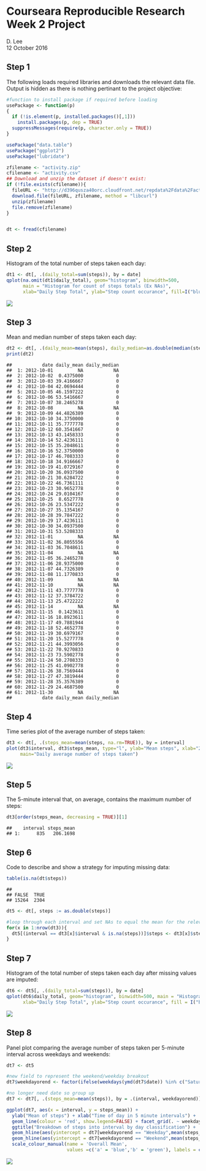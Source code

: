 # Courseara Reproducible Research Week 2 Project
D. Lee  
12 October 2016  



## Step 1

The following loads required libraries and downloads the relevant data file. Output is hidden as there is nothing pertinant to the project objective:


```r
#function to install package if required before loading
usePackage <- function(p) 
{
  if (!is.element(p, installed.packages()[,1]))
    install.packages(p, dep = TRUE)
  suppressMessages(require(p, character.only = TRUE))
}

usePackage("data.table")
usePackage("ggplot2")
usePackage("lubridate")

zfilename <- "activity.zip"
cfilename <- "activity.csv"
## Download and unzip the dataset if doesn't exist:
if (!file.exists(cfilename)){
  fileURL <- "http://d396qusza40orc.cloudfront.net/repdata%2Fdata%2Factivity.zip"
  download.file(fileURL, zfilename, method = "libcurl")
  unzip(zfilename)
  file.remove(zfilename)
}  


dt <- fread(cfilename)
```

## Step 2

Histogram of the total number of steps taken each day:


```r
dt1 <- dt[, .(daily_total=sum(steps)), by = date]
qplot(na.omit(dt1$daily_total), geom="histogram", binwidth=500, 
      main = "Histogram for count of steps totals (Ex NAs)", 
      xlab="Daily Step Total", ylab="Step count occurance", fill=I("blue"), col=I("red"), alpha=I(.3))
```

![](PA1_template_files/figure-html/step2-1.png)<!-- -->

## Step 3

Mean and median number of steps taken each day:


```r
dt2 <- dt[, .(daily_mean=mean(steps), daily_median=as.double(median(steps, na.rm=TRUE))), by = date]
print(dt2)
```

```
##           date daily_mean daily_median
##  1: 2012-10-01         NA           NA
##  2: 2012-10-02  0.4375000            0
##  3: 2012-10-03 39.4166667            0
##  4: 2012-10-04 42.0694444            0
##  5: 2012-10-05 46.1597222            0
##  6: 2012-10-06 53.5416667            0
##  7: 2012-10-07 38.2465278            0
##  8: 2012-10-08         NA           NA
##  9: 2012-10-09 44.4826389            0
## 10: 2012-10-10 34.3750000            0
## 11: 2012-10-11 35.7777778            0
## 12: 2012-10-12 60.3541667            0
## 13: 2012-10-13 43.1458333            0
## 14: 2012-10-14 52.4236111            0
## 15: 2012-10-15 35.2048611            0
## 16: 2012-10-16 52.3750000            0
## 17: 2012-10-17 46.7083333            0
## 18: 2012-10-18 34.9166667            0
## 19: 2012-10-19 41.0729167            0
## 20: 2012-10-20 36.0937500            0
## 21: 2012-10-21 30.6284722            0
## 22: 2012-10-22 46.7361111            0
## 23: 2012-10-23 30.9652778            0
## 24: 2012-10-24 29.0104167            0
## 25: 2012-10-25  8.6527778            0
## 26: 2012-10-26 23.5347222            0
## 27: 2012-10-27 35.1354167            0
## 28: 2012-10-28 39.7847222            0
## 29: 2012-10-29 17.4236111            0
## 30: 2012-10-30 34.0937500            0
## 31: 2012-10-31 53.5208333            0
## 32: 2012-11-01         NA           NA
## 33: 2012-11-02 36.8055556            0
## 34: 2012-11-03 36.7048611            0
## 35: 2012-11-04         NA           NA
## 36: 2012-11-05 36.2465278            0
## 37: 2012-11-06 28.9375000            0
## 38: 2012-11-07 44.7326389            0
## 39: 2012-11-08 11.1770833            0
## 40: 2012-11-09         NA           NA
## 41: 2012-11-10         NA           NA
## 42: 2012-11-11 43.7777778            0
## 43: 2012-11-12 37.3784722            0
## 44: 2012-11-13 25.4722222            0
## 45: 2012-11-14         NA           NA
## 46: 2012-11-15  0.1423611            0
## 47: 2012-11-16 18.8923611            0
## 48: 2012-11-17 49.7881944            0
## 49: 2012-11-18 52.4652778            0
## 50: 2012-11-19 30.6979167            0
## 51: 2012-11-20 15.5277778            0
## 52: 2012-11-21 44.3993056            0
## 53: 2012-11-22 70.9270833            0
## 54: 2012-11-23 73.5902778            0
## 55: 2012-11-24 50.2708333            0
## 56: 2012-11-25 41.0902778            0
## 57: 2012-11-26 38.7569444            0
## 58: 2012-11-27 47.3819444            0
## 59: 2012-11-28 35.3576389            0
## 60: 2012-11-29 24.4687500            0
## 61: 2012-11-30         NA           NA
##           date daily_mean daily_median
```

## Step 4

Time series plot of the average number of steps taken:


```r
dt3 <- dt[, .(steps_mean=mean(steps, na.rm=TRUE)), by = interval]
plot(dt3$interval, dt3$steps_mean, type="l", ylab="Mean steps", xlab="24 hour interval breakdown",
     main="Daily average number of steps taken")
```

![](PA1_template_files/figure-html/step4-1.png)<!-- -->


## Step 5

The 5-minute interval that, on average, contains the maximum number of steps:


```r
dt3[order(steps_mean, decreasing = TRUE)][1]
```

```
##    interval steps_mean
## 1:      835   206.1698
```

## Step 6

Code to describe and show a strategy for imputing missing data:


```r
table(is.na(dt$steps))
```

```
## 
## FALSE  TRUE 
## 15264  2304
```

```r
dt5 <- dt[, steps := as.double(steps)]

#loop through each interval and set NAs to equal the mean for the relevant interval
for(x in 1:nrow(dt3)){
  dt5[(interval == dt3[x]$interval & is.na(steps))]$steps <- dt3[x]$steps_mean
}
```

## Step 7

Histogram of the total number of steps taken each day after missing values are imputed:


```r
dt6 <- dt5[, .(daily_total=sum(steps)), by = date]
qplot(dt6$daily_total, geom="histogram", binwidth=500, main = "Histogram for count of steps totals", 
      xlab="Daily Step Total", ylab="Step count occurance", fill = I("blue"), col = I("red"), alpha = I(.3))
```

![](PA1_template_files/figure-html/step7-1.png)<!-- -->

## Step 8

Panel plot comparing the average number of steps taken per 5-minute interval across weekdays and weekends:


```r
dt7 <- dt5

#new field to represent the weekend/weekday breakout
dt7$weekdayorend <- factor(ifelse(weekdays(ymd(dt7$date)) %in% c("Saturday", "Sunday"), "Weekend", "Weekday"))

#no longer need date so group up
dt7 <- dt7[, .(steps_mean=mean(steps)), by = .(interval, weekdayorend)]

ggplot(dt7, aes(x = interval, y = steps_mean)) + 
  ylab("Mean of steps") + xlab("Time of day in 5 minute intervals") +
  geom_line(colour = 'red', show.legend=FALSE) + facet_grid(. ~ weekdayorend) + 
  ggtitle("Breakdown of steps into interval by day classification") +
  geom_hline(aes(yintercept = dt7[weekdayorend == "Weekday",mean(steps_mean)] , color = "a"), linetype="dashed", show.legend=TRUE) +
  geom_hline(aes(yintercept = dt7[weekdayorend == "Weekend",mean(steps_mean)] , color = "b"), linetype="dashed", show.legend=TRUE) +
  scale_colour_manual(name = 'Overall Mean', 
                      values =c('a' = 'blue','b' = 'green'), labels = c('Weekday', 'Weekend'))
```

![](PA1_template_files/figure-html/step8-1.png)<!-- -->
